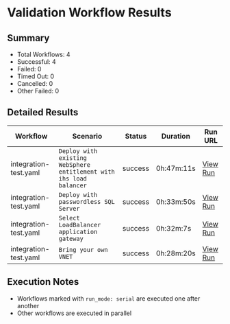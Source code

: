 # Validation Workflow Results

## Summary
- Total Workflows: 4
- Successful: 4
- Failed: 0
- Timed Out: 0
- Cancelled: 0
- Other Failed: 0

## Detailed Results

| Workflow | Scenario | Status | Duration | Run URL |
|----------|----------|---------|-----------|----------|
| integration-test.yaml | `Deploy with existing WebSphere entitlement with ihs load balancer` | success | 0h:47m:11s | [View Run](https://github.com/azure-javaee/azure.websphere-traditional.cluster/actions/runs/17198476318) |
| integration-test.yaml | `Deploy with passwordless SQL Server` | success | 0h:33m:50s | [View Run](https://github.com/azure-javaee/azure.websphere-traditional.cluster/actions/runs/17198477835) |
| integration-test.yaml | `Select LoadBalancer application gateway` | success | 0h:32m:7s | [View Run](https://github.com/azure-javaee/azure.websphere-traditional.cluster/actions/runs/17198479529) |
| integration-test.yaml | `Bring your own VNET` | success | 0h:28m:20s | [View Run](https://github.com/azure-javaee/azure.websphere-traditional.cluster/actions/runs/17198481166) |


## Execution Notes
- Workflows marked with `run_mode: serial` are executed one after another
- Other workflows are executed in parallel
